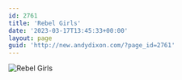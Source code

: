 ```yaml
---
id: 2761
title: 'Rebel Girls'
date: '2023-03-17T13:45:33+00:00'
layout: page
guid: 'http://new.andydixon.com/?page_id=2761'
---
```


![Rebel Girls](https://i0.wp.com/assets.g8x2.ldn.idrivee2-23.com/posters/Rebel%20Girls%2001.jpg?w=1200&ssl=1 "Rebel Girls")